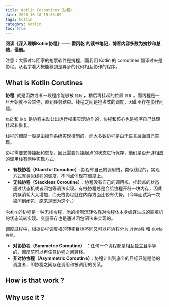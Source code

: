 ```yaml
---
title: Kotlin Coroutines（协程）
date: 2020-10-18 19:33:09
tags: kotlin
category: Kotlin
toc: true
---  
```

**阅读《深入理解Kotlin协程》—— 霍丙乾  的读书笔记，博客内容多数为摘抄和总结，侵删。**

注意：大家过年回家的抢票软件是携程，而我们 Kotlin 的 coroutines 翻译过来是协程。从名字看大概能猜到是异步的代码相互协作的程序。

## What is Kotlin Corutines
**协程**: 就是函数或者一段程序能够被 `挂起` ，稍后再挂起的位置 `恢复` 。而线程是一旦开始就不会暂停，直到任务结束。线程之间是抢占式的调度，因此不存在协作问题。

`挂起` 和 `恢复` 是协程主动让出运行权来实现协作的，协程和核心也是程序自己处理挂起和恢复。

线程的调度一般是由操作系统实现控制的，而大多数协程是由于语言层面自己实现。

<!-- more -->
协程需要支持挂起和恢复，因此需要对挂起点的状态进行保存，他们是否开辟相应的调用栈有两种实现方式。  

* **有栈协程（Stackful Coroutine）**:协程有自己的调用栈，类似线程的，实现方式就类似线程的调度，不同点体现在调度上。
* **无栈协程（Stackless Coroutine）**：协程没有自己的调用栈，挂起点的状态通过状态机或者闭包等语法实现。有栈协程总是会给协程开辟一块内存，因此内存消耗大大增加，而无栈协程就在内存方面比较有优势。（今年面试第一次被问到闭包，原来是因为这个。）

Kotlin 的协程是一种无栈协程，他的控制流转依靠对协程体本身编译生成的装填机的状态流转实现。变量保存也是通过闭包语法来实现的。

调度过程中，根据协程调度权的转移目标不同又可以将协程分为 `对协协程` 和 `非对协协程`。

* **对协协程（Symmetric Coroutine）** ：任何一个协程都是相互独立且平等的，调度前可以再任意协程之间转移。
* **非对协协程（Asymmetric Coroutine）**：协程让出到底全的目标只能是他的调度者，即协程之间存在调用和被调用的关系。





## How is that work ?


## Why use it ?